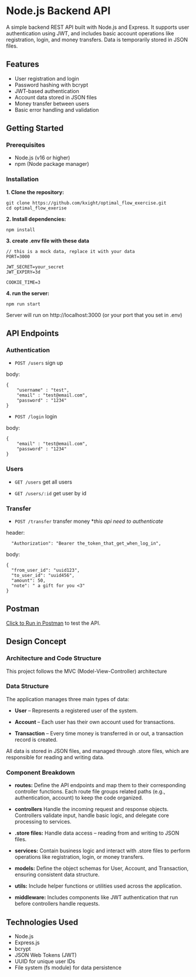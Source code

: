 # Node.js Backend API

A simple backend REST API built with Node.js and Express. It supports user authentication using JWT, and includes basic account operations like registration, login, and money transfers. Data is temporarily stored in JSON files.

## Features

- User registration and login
- Password hashing with bcrypt
- JWT-based authentication
- Account data stored in JSON files
- Money transfer between users
- Basic error handling and validation

## Getting Started

### Prerequisites

- Node.js (v16 or higher)
- npm (Node package manager)

### Installation

**1. Clone the repository:**

```
git clone https://github.com/kxight/optimal_flow_exercise.git
cd optimal_flow_exerise 
```

**2. Install dependencies:**
```
npm install
```

**3. create .env file with these data**
```
// this is a mock data, replace it with your data
PORT=3000

JWT_SECRET=your_secret
JWT_EXPIRY=3d

COOKIE_TIME=3
```
**4. run the server:**
```
npm run start
```
Server will run on http://localhost:3000 (or your port that you set in .env)

## API Endpoints

### Authentication

- `POST /users` sign up 

body: 
``` 
{
    "username" : "test",
    "email" : "test@email.com",
    "password" : "1234"
}
```

- `POST /login` login 

body: 
``` 
{
    "email" : "test@email.com",
    "password" : "1234"
}
```

### Users

- `GET /users` get all users

- `GET /users/:id` get user by id

### Transfer

- `POST /transfer` transfer money  **this api need to authenticate*

header:

``` 
  "Authorization": "Bearer the_token_that_get_when_log_in",
```

body:
``` 
{
  "from_user_id": "uuid123",
  "to_user_id": "uuid456",
  "amount": 50,
  "note": " a gift for you <3"
}
```
## Postman
[Click to Run in Postman](https://www.postman.com/telecoms-participant-33358043/public/collection/f1rqoln/optimal-flow-exercise?share=true) to test the API.

## Design Concept

### Architecture and Code Structure

This project follows the MVC (Model-View-Controller) architecture

### Data Structure
The application manages three main types of data:

- **User** – Represents a registered user of the system.

- **Account** – Each user has their own account used for transactions.

- **Transaction** – Every time money is transferred in or out, a transaction record is created.

All data is stored in JSON files, and managed through .store files, which are responsible for reading and writing data.

### Component Breakdown
- **routes:** Define the API endpoints and map them to their corresponding controller functions. Each route file groups related paths (e.g., authentication, account) to keep the code organized.

- **controllers** Handle the incoming request and response objects. Controllers validate input, handle basic logic, and delegate core processing to services.

- **.store files:** Handle data access – reading from and writing to JSON files.

- **services:** Contain business logic and interact with .store files to perform operations like registration, login, or money transfers.

- **models:** Define the object schemas for User, Account, and Transaction, ensuring consistent data structure.

- **utils:** Include helper functions or utilities used across the application.

- **middleware:** Includes components like JWT authentication that run before controllers handle requests.

## Technologies Used

- Node.js
- Express.js
- bcrypt
- JSON Web Tokens (JWT)
- UUID for unique user IDs
- File system (fs module) for data persistence
